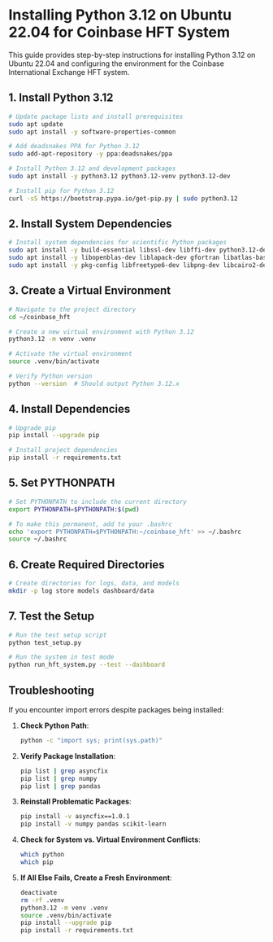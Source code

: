 # Installing Python 3.12 on Ubuntu 22.04 for Coinbase HFT System

This guide provides step-by-step instructions for installing Python 3.12 on Ubuntu 22.04 and configuring the environment for the Coinbase International Exchange HFT system.

## 1. Install Python 3.12

```bash
# Update package lists and install prerequisites
sudo apt update
sudo apt install -y software-properties-common

# Add deadsnakes PPA for Python 3.12
sudo add-apt-repository -y ppa:deadsnakes/ppa

# Install Python 3.12 and development packages
sudo apt install -y python3.12 python3.12-venv python3.12-dev

# Install pip for Python 3.12
curl -sS https://bootstrap.pypa.io/get-pip.py | sudo python3.12
```

## 2. Install System Dependencies

```bash
# Install system dependencies for scientific Python packages
sudo apt install -y build-essential libssl-dev libffi-dev python3.12-dev
sudo apt install -y libopenblas-dev liblapack-dev gfortran libatlas-base-dev
sudo apt install -y pkg-config libfreetype6-dev libpng-dev libcairo2-dev
```

## 3. Create a Virtual Environment

```bash
# Navigate to the project directory
cd ~/coinbase_hft

# Create a new virtual environment with Python 3.12
python3.12 -m venv .venv

# Activate the virtual environment
source .venv/bin/activate

# Verify Python version
python --version  # Should output Python 3.12.x
```

## 4. Install Dependencies

```bash
# Upgrade pip
pip install --upgrade pip

# Install project dependencies
pip install -r requirements.txt
```

## 5. Set PYTHONPATH

```bash
# Set PYTHONPATH to include the current directory
export PYTHONPATH=$PYTHONPATH:$(pwd)

# To make this permanent, add to your .bashrc
echo 'export PYTHONPATH=$PYTHONPATH:~/coinbase_hft' >> ~/.bashrc
source ~/.bashrc
```

## 6. Create Required Directories

```bash
# Create directories for logs, data, and models
mkdir -p log store models dashboard/data
```

## 7. Test the Setup

```bash
# Run the test setup script
python test_setup.py

# Run the system in test mode
python run_hft_system.py --test --dashboard
```

## Troubleshooting

If you encounter import errors despite packages being installed:

1. **Check Python Path**:
   ```bash
   python -c "import sys; print(sys.path)"
   ```

2. **Verify Package Installation**:
   ```bash
   pip list | grep asyncfix
   pip list | grep numpy
   pip list | grep pandas
   ```

3. **Reinstall Problematic Packages**:
   ```bash
   pip install -v asyncfix==1.0.1
   pip install -v numpy pandas scikit-learn
   ```

4. **Check for System vs. Virtual Environment Conflicts**:
   ```bash
   which python
   which pip
   ```

5. **If All Else Fails, Create a Fresh Environment**:
   ```bash
   deactivate
   rm -rf .venv
   python3.12 -m venv .venv
   source .venv/bin/activate
   pip install --upgrade pip
   pip install -r requirements.txt
   ```
